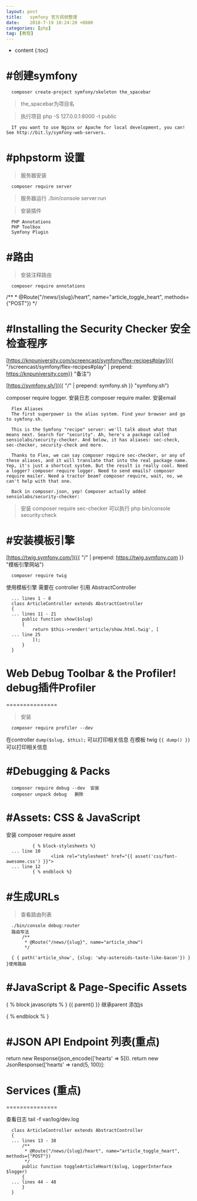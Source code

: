 ```yaml
---
layout: post
title:   symfony 官方视频整理
date:    2018-7-19 10:24:20 +0800
categories: [php] 
tag: [教程] 
---
```


* content
{:toc}


#创建symfony
===============


      composer create-project symfony/skeleton the_spacebar      

>the_spacebar为项目名

>执行项目
      php -S 127.0.0.1:8000 -t public

      If you want to use Nginx or Apache for local development, you can! See http://bit.ly/symfony-web-servers.
      

#phpstorm 设置
===============

>服务器安装

      composer require server

>服务器运行
  ./bin/console server:run

>安装插件

      PHP Annotations
      PHP Toolbox
      Symfony Plugin

#路由
===============

>安装注释路由

      composer require annotations

/**
     * @Route("/news/{slug}/heart", name="article_toggle_heart", methods={"POST"})
     */


#Installing the Security Checker 安全检查程序
===============

[https://knpuniversity.com/screencast/symfony/flex-recipes#play]({{ "/screencast/symfony/flex-recipes#play" | prepend: https://knpuniversity.com}} "备注")

[https://symfony.sh/]({{ "/" | prepend: symfony.sh }} "symfony.sh")

composer require logger. 安装日志
composer require mailer. 安装email

      Flex Aliases 
      The first superpower is the alias system. Find your browser and go to symfony.sh.
      
      This is the Symfony "recipe" server: we'll talk about what that means next. Search for "security". Ah, here's a package called sensiolabs/security-checker. And below, it has aliases: sec-check, sec-checker, security-check and more.
      
      Thanks to Flex, we can say composer require sec-checker, or any of these aliases, and it will translate that into the real package name. Yep, it's just a shortcut system. But the result is really cool. Need a logger? composer require logger. Need to send emails? composer require mailer. Need a tractor beam? composer require, wait, no, we can't help with that one.
      
      Back in composer.json, yep! Composer actually added sensiolabs/security-checker:
>安装
      composer require sec-checker
>可以执行
      php bin/console security:check


#安装模板引擎
===============
[https://twig.symfony.com/]({{ "/" | prepend: https://twig.symfony.com }} "模板引擎网站")
      

      composer require twig

使用模板引擎 需要在 controller 引用 AbstractController

      ... lines 1 - 8
      class ArticleController extends AbstractController
      {
      ... lines 11 - 21
          public function show($slug)
          {
              return $this->render('article/show.html.twig', [
      ... line 25
              ]);
          }
      }

     
# Web Debug Toolbar & the Profiler! debug插件Profiler
===============

>安装

      composer require profiler --dev

在controller  `dump($slug, $this);` 可以打印相关信息
 在模板 twig `{{ dump() }}` 可以打印相关信息
 

#Debugging & Packs
===============

      composer require debug --dev  安装
      composer unpack debug   删除

#Assets: CSS & JavaScript
===============

安装
composer require asset

              { % block-stylesheets %}
      ... line 10
                     <link rel="stylesheet" href="{{ asset('css/font-awesome.css') }}">
      ... line 12
              { % endblock %}


#生成URLs
===============

>查看路由列表

      ./bin/console debug:router
      路由写法
          /**
           * @Route("/news/{slug}", name="article_show")
           */
            
      { { path('article_show', {slug: 'why-asteroids-taste-like-bacon'}) } }使用路由


#JavaScript & Page-Specific Assets
===============



{ % block javascripts % }
    {{ parent() }}  继承parent 添加js
    <script src="{{ asset('js/article_show.js') }}"></script>

{ % endblock % }


#JSON API Endpoint 列表(重点)
===============


return new Response(json_encode(['hearts' => 5])).
return new JsonResponse(['hearts' => rand(5, 100)]:


#  Services   (重点)
===============

查看日志
tail -f var/log/dev.log


      class ArticleController extends AbstractController
      {
      ... lines 13 - 38
          /**
           * @Route("/news/{slug}/heart", name="article_toggle_heart", methods={"POST"})
           */
          public function toggleArticleHeart($slug, LoggerInterface $logger)
          {
      ... lines 44 - 48
          }
      }